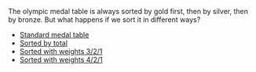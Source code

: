 The olympic medal table is always sorted by gold first, then by silver, then by bronze. But what happens if we sort it in different ways?

* [Standard medal table](/standard)
* [Sorted by total](/total)
* [Sorted with weights 3/2/1](/weighted/3/2/1)
* [Sorted with weights 4/2/1](/weighted/4/2/1)
